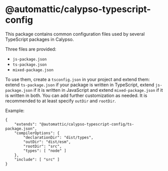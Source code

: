 # @automattic/calypso-typescript-config

This package contains common configuration files used by several TypeScript packages in Calypso.

Three files are provided:

- `js-package.json`
- `ts-package.json`
- `mixed-package.json`

To use them, create a `tsconfig.json` in your project and extend them: extend `ts-package.json` if your package is written in TypeScript, extend `js-package.json` if it is written in JavaScript and extend `mixed-package.json` if it is written in both. You can add further customization as needed. It is recommended to at least specify `outDir` and `rootDir`.

Example:

```
{
	"extends": "@automattic/calypso-typescript-config/ts-package.json",
	"compilerOptions": {
		"declarationDir": "dist/types",
		"outDir": "dist/esm",
		"rootDir": "src",
		"types": [ "node" ]
	},
	"include": [ "src" ]
}
```

